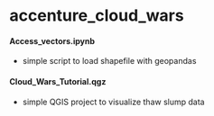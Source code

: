 # accenture_cloud_wars

#### Access_vectors.ipynb
- simple script to load shapefile with geopandas

#### Cloud_Wars_Tutorial.qgz
- simple QGIS project to visualize thaw slump data 
